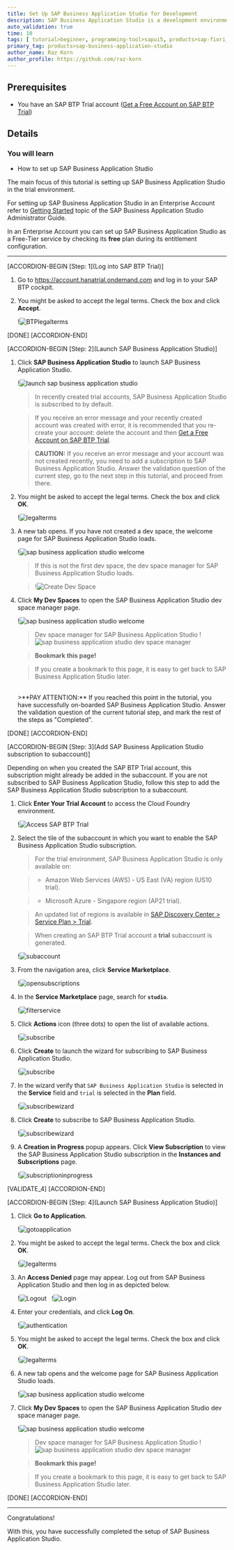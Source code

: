 ```yaml
---
title: Set Up SAP Business Application Studio for Development
description: SAP Business Application Studio is a development environment available on SAP Business Technology Platform. Before you can start developing using SAP Business Application Studio, administrators must perform the required onboarding steps that are described in this tutorial.
auto_validation: true
time: 10
tags: [ tutorial>beginner, programming-tool>sapui5, products>sap-fiori, products>sap-business-technology-platform, products>sap-workflow, software-product-function>sap-cloud-application-programming-model, topic>mobile, products>sap-mobile-cards, products>mobile-development-kit-client]
primary_tag: products>sap-business-application-studio
author_name: Raz Korn
author_profile: https://github.com/raz-korn
---
```


## Prerequisites
 - You have an SAP BTP Trial account ([Get a Free Account on SAP BTP Trial](hcp-create-trial-account))

## Details
### You will learn
  - How to set up SAP Business Application Studio

The main focus of this tutorial is setting up SAP Business Application Studio in the trial environment.

For setting up SAP Business Application Studio in an Enterprise Account refer to [Getting Started](https://help.sap.com/viewer/9d1db9835307451daa8c930fbd9ab264/Cloud/en-US/19611ddbe82f4bf2b493283e0ed602e5.html) topic of the SAP Business Application Studio Administrator Guide.

In an Enterprise Account you can set up SAP Business Application Studio as a Free-Tier service by checking its **free** plan during its entitlement configuration.

---

[ACCORDION-BEGIN [Step: 1](Log into SAP BTP Trial)]

1. Go to <https://account.hanatrial.ondemand.com> and log in to your SAP BTP cockpit.

2. You might be asked to accept the legal terms. Check the box and click **Accept**.

    !![BTPlegalterms](BTP-Terms-.png)

[DONE]
[ACCORDION-END]

[ACCORDION-BEGIN [Step: 2](Launch SAP Business Application Studio)]

1. Click **SAP Business Application Studio** to launch SAP Business Application Studio.

    !![launch sap business application studio](BTP-Access-AppStudio-.png)

    >In recently created trial accounts, SAP Business Application Studio is subscribed to by default.

    >If you receive an error message and your recently created account was created with error, it is recommended that you re-create your account: delete the account and then [Get a Free Account on SAP BTP Trial](hcp-create-trial-account).

    >**CAUTION:** If you receive an error message and your account was not created recently, you need to add a subscription to SAP Business Application Studio. Answer the validation question of the current step, go to the next step in this tutorial, and proceed from there.

2. You might be asked to accept the legal terms. Check the box and click **OK**.

    !![legalterms](AppStudio-Terms-.png)

3. A new tab opens. If you have not created a dev space, the welcome page for SAP Business Application Studio loads.

    !![sap business application studio welcome](BAS-Welcome--.png)

    >If this is not the first dev space, the dev space manager for SAP Business Application Studio loads.

    >!![Create Dev Space](BAS-Dev-Space-Manager-Empty-.png)

4. Click **My Dev Spaces** to open the SAP Business Application Studio dev space manager page.

    !![sap business application studio welcome](BAS-Welcome-.png)

    >Dev space manager for SAP Business Application Studio
    >!![sap business application studio dev space manager](BAS-Dev-Space-Manager-Empty-.png)

    >**Bookmark this page!**

    >If you create a bookmark to this page, it is easy to get back to SAP Business Application Studio later.

    <br>
    >**PAY ATTENTION:** If you reached this point in the tutorial, you have successfully on-boarded SAP Business Application Studio. Answer the validation question of the current tutorial step, and mark the rest of the steps as "Completed".

[DONE]
[ACCORDION-END]

[ACCORDION-BEGIN [Step: 3](Add SAP Business Application Studio subscription to subaccount)]

Depending on when you created the SAP BTP Trial account, this subscription might already be added in the subaccount. If you are not subscribed to SAP Business Application Studio, follow this step to add the SAP Business Application Studio subscription to a subaccount.

1. Click **Enter Your Trial Account** to access the Cloud Foundry environment.

    !![Access SAP BTP Trial](BTP-Access-AppStudio--.png)

2. Select the tile of the subaccount in which you want to enable the SAP Business Application Studio subscription.

    >For the trial environment, SAP Business Application Studio is only available on:

    > - Amazon Web Services (AWS) - US East (VA) region (US10 trial).

    > - Microsoft Azure - Singapore region (AP21 trial).

    >An updated list of regions is available in [SAP Discovery Center > Service Plan > Trial](https://discovery-center.cloud.sap/#/serviceCatalog/business-application-studio?tab=service_plan&licenseModel=free).

    >When creating an SAP BTP Trial account a **trial** subaccount is generated.

    !![subaccount](Cockpit-Select-Subaccount-.png)

3. From the navigation area, click **Service Marketplace**.

    !![opensubscriptions](Cockpit-Navigate-to-Subscriptions-.png)

4. In the **Service Marketplace** page, search for **`studio`**.

    !![filterservice](Cockpit-Filter-and-Select-AppStudio-Subscription-.png)

5. Click **Actions** icon (three dots) to open the list of available actions.

    !![subscribe](Cockpit-Subscribe-.png)

6. Click **Create** to launch the wizard for subscribing to SAP Business Application Studio.

    !![subscribe](Cockpit-Subscribe-2-.png)

7. In the wizard verify that `SAP Business Application Studio` is selected in the **Service** field and `trial` is selected in the **Plan** field.

    !![subscribewizard](Cockpit-Create-Service-Wizard-.png)

8. Click **Create** to subscribe to SAP Business Application Studio.

    !![subscribewizard](Cockpit-Create-Service-Wizard--.png)

9. A **Creation in Progress** popup appears. Click **View Subscription** to view the SAP Business Application Studio subscription in the **Instances and Subscriptions** page.

    !![subscriptioninprogress](Cockpit-Subscription-in-Progress-.png)

[VALIDATE_4]
[ACCORDION-END]

[ACCORDION-BEGIN [Step: 4](Launch SAP Business Application Studio)]

1. Click **Go to Application**.

    !![gotoapplication](Cockpit-Go-to-Application-.png)

2. You might be asked to accept the legal terms. Check the box and click **OK**.

    !![legalterms](AppStudio-Terms-.png)

3. An **Access Denied** page may appear. Log out from SAP Business Application Studio and then log in as depicted below.

    !![Logout](AppStudio-Access-Denied-Logout-.png)
    &nbsp;
    !![Login](AppStudio-Access-Denied-Login-.png)

4. Enter your credentials, and click **Log On**.

    !![authentication](AppStudio-Authentication-.png)

5. You might be asked to accept the legal terms. Check the box and click **OK**.

    !![legalterms](AppStudio-Terms-.png)

6. A new tab opens and the welcome page for SAP Business Application Studio loads.

    !![sap business application studio welcome](BAS-Welcome--.png)

7. Click **My Dev Spaces** to open the SAP Business Application Studio dev space manager page.

    !![sap business application studio welcome](BAS-Welcome-.png)

    >Dev space manager for SAP Business Application Studio
    >!![sap business application studio dev space manager](BAS-Dev-Space-Manager-Empty-.png)

    >**Bookmark this page!**

    >If you create a bookmark to this page, it is easy to get back to SAP Business Application Studio later.

[DONE]
[ACCORDION-END]

---

Congratulations!

With this, you have successfully completed the setup of SAP Business Application Studio.
